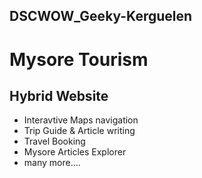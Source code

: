 ## DSCWOW_Geeky-Kerguelen
# Mysore Tourism

## Hybrid Website
- Interavtive Maps navigation
- Trip Guide & Article writing
- Travel Booking
- Mysore Articles Explorer
- many more....
